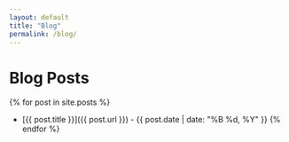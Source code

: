 ```yaml
---
layout: default
title: "Blog"
permalink: /blog/
---
```


# Blog Posts

{% for post in site.posts %}
- [{{ post.title }}]({{ post.url }}) - {{ post.date | date: "%B %d, %Y" }}
{% endfor %}
